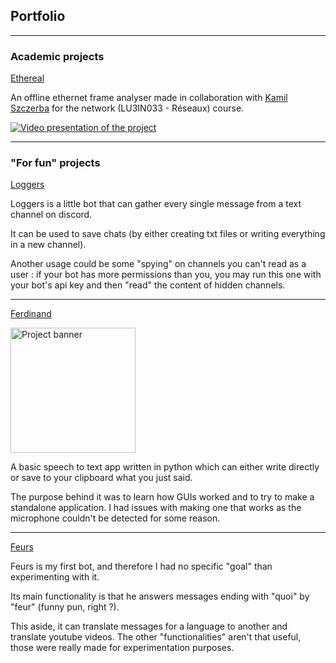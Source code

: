 ## Portfolio

---

### Academic projects

[Ethereal](https://github.com/klavinski/ethereal)

An offline ethernet frame analyser made in collaboration with [Kamil Szczerba](https://github.com/klavinski) for the network (LU3IN033 - Réseaux) course.

[![Video presentation of the project](https://img.youtube.com/vi/q9IsAYpqCO4/0.jpg)](https://youtu.be/q9IsAYpqCO4)


---

### "For fun" projects

[Loggers](https://github.com/ajuelosemmanuel/Loggers)

Loggers is a little bot that can gather every single message from a text channel on discord.

It can be used to save chats (by either creating txt files or writing everything in a new channel).

Another usage could be some "spying" on channels you can't read as a user : if your bot has more permissions than you, you may run this one with your bot's api key and then "read" the content of hidden channels.

---

[Ferdinand](https://github.com/ajuelosemmanuel/Ferdinand)

<img src="https://github.com/ajuelosemmanuel/Ferdinand/raw/main/media/ferdinand.png" alt="Project banner" width="200"/>

A basic speech to text app written in python which can either write directly or save to your clipboard what you just said.

The purpose behind it was to learn how GUIs worked and to try to make a standalone application. I had issues with making one that works as the microphone couldn't be detected for some reason.

---
[Feurs](https://github.com/ajuelosemmanuel/FeursBot)

Feurs is my first bot, and therefore I had no specific "goal" than experimenting with it.

Its main functionality is that he answers messages ending with "quoi" by "feur" (funny pun, right ?).

This aside, it can translate messages for a language to another and translate youtube videos. The other "functionalities" aren't that useful, those were really made for experimentation purposes.
